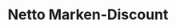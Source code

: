 ---
title: "Netto Marken-Discount"
url: /krefeld/netto-marken-discount-breslauer-strasse/
shop: Supermarkt
---